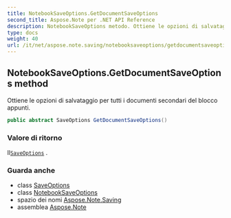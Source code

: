 ```yaml
---
title: NotebookSaveOptions.GetDocumentSaveOptions
second_title: Aspose.Note per .NET API Reference
description: NotebookSaveOptions metodo. Ottiene le opzioni di salvataggio per tutti i documenti secondari del blocco appunti.
type: docs
weight: 40
url: /it/net/aspose.note.saving/notebooksaveoptions/getdocumentsaveoptions/
---
```

## NotebookSaveOptions.GetDocumentSaveOptions method

Ottiene le opzioni di salvataggio per tutti i documenti secondari del blocco appunti.

```csharp
public abstract SaveOptions GetDocumentSaveOptions()
```

### Valore di ritorno

Il[`SaveOptions`](../../saveoptions/) .

### Guarda anche

* class [SaveOptions](../../saveoptions/)
* class [NotebookSaveOptions](../)
* spazio dei nomi [Aspose.Note.Saving](../../notebooksaveoptions/)
* assemblea [Aspose.Note](../../../)



